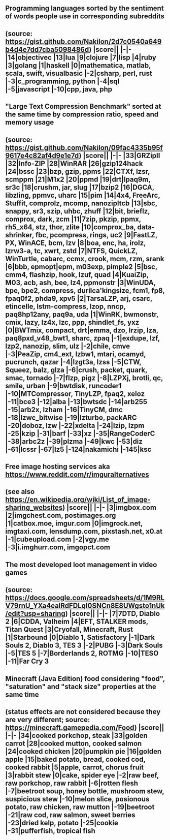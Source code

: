 ## Programming languages sorted by the sentiment of words people use in corresponding subreddits
(source: https://gist.github.com/Nakilon/2d7c0540a649b4d4e7dd7cba5098486d)
|score||
|-|-
|14|objectivec
|13|lua
|9|clojure
|7|lisp
|4|ruby
|3|golang
|1|haskell
|0|mathematica, matlab, scala, swift, visualbasic
|-2|csharp, perl, rust
|-3|c_programming, python
|-4|sql
|-5|javascript
|-10|cpp, java, php
---
## "Large Text Compression Benchmark" sorted at the same time by compression ratio, speed and memory usage
(source: https://gist.github.com/Nakilon/09fac4335b95f9617e4c82af4d9e1e7d)
|score||
|-|-
|33|GRZipII
|32|Info-ZIP
|28|WinRAR
|26|gzip124hack
|24|bssc
|23|bzp, gzip, ppms
|22|CTXf, lzsr, scmppm
|21|M1x2
|20|ppmd
|19|drt|lpaq9m, sr3c
|18|crushm, jar, slug
|17|bzip2
|16|DGCA, libzling, ppmvc, uharc
|15|pim
|14|4x4, FreeArc, Stuffit, comprolz, mcomp, nanozipltcb
|13|sbc, snappy, sr3, szip, uhbc, zhuff
|12|bit, brieflz, comprox, dark, zcm
|11|7zip, pkzip, ppmx, rh5_x64, stz, thor, zlite
|10|comprox_ba, data-shrinker, fbc, pcompress, rings, uc2
|9|FastLZ, PX, WinACE, bcm, lzv
|8|boa, enc, ha, irolz, lzrw3-a, tc, xwrt, zstd
|7|NTFS, QuickLZ, WinTurtle, cabarc, ccmx, crook, mcm, rzm, srank
|6|bbb, epmopt|epm, m03exp, pimple2
|5|bsc, cmm4, flashzip, hook, lzuf, quad
|4|KuaiZip, M03, acb, ash, bee, lz4, ppmonstr
|3|WinUDA, bpe, bpe2, compress, durilca'kingsize, fcm1, fp8, fpaq0f2, phda9, xpv5
|2|TarsaLZP, arj, csarc, etincelle, lstm-compress, lzop, nncp, paq8hp12any, paq9a, uda
|1|WinRK, bwmonstr, cmix, lazy, lz4x, lzc, ppp, shindlet_fs, yxz
|0|BWTmix, compact, drt|emma, dzo, lrzip, lza, paq8pxd_v48_bwt1, sharc, zpaq
|-1|exdupe, lzf, lzp2, nanozip, slim, ulz
|-2|chile, cmve
|-3|PeaZip, cm4_ext, lzbw1, mtari, ocamyd, pucrunch, qazar
|-4|lzgt3a, lzss
|-5|CTW, Squeez, balz, glza
|-6|crush, packet, quark, smac, tornado
|-7|flzp, pigz
|-8|LZPXj, brotli, qc, smile, urban
|-9|bwtdisk, runcoder1
|-10|MTCompressor, TinyLZP, fpaq2, xeloz
|-11|bce3
|-12|alba
|-13|bwtsdc
|-14|arb255
|-15|arb2x, lzham
|-16|TinyCM, dmc
|-18|lzwc_bitwise
|-19|lzturbo, packARC
|-20|doboz, lzw
|-22|xdelta
|-24|lzip, lzpm
|-25|kzip
|-31|barf
|-33|xz
|-35|RangeCoderC
|-38|arbc2z
|-39|plzma
|-49|kwc
|-53|diz
|-61|lcssr
|-67|lz5
|-124|nakamichi
|-145|ksc
---
## Free image hosting services aka https://www.reddit.com/r/imguralternatives
(see also https://en.wikipedia.org/wiki/List_of_image-sharing_websites)
|score||
|-|-
|3|imgbox.com
|2|imgchest.com, postimages.org
|1|catbox.moe, imgur.com
|0|imgrock.net, imgtaxi.com, lensdump.com, pixstash.net, x0.at
|-1|cubeupload.com
|-2|vgy.me
|-3|i.imghurr.com, imgopct.com
---
## The most developed loot management in video games
(source: https://docs.google.com/spreadsheets/d/1M9RLV79rnU_YXa4ealRdFDLqI0SNCn8E8UWgsto1nUk/edit?usp=sharing)
|score||
|-|-
|7|7DTD, Diablo 2
|6|CDDA, Valheim
|4|EFT, STALKER mods, Titan Quest
|3|Cryofall, Minecraft, Rust
|1|Starbound
|0|Diablo 1, Satisfactory
|-1|Dark Souls 2, Diablo 3, TES 3
|-2|PUBG
|-3|Dark Souls
|-5|TES 5
|-7|Borderlands 2, ROTMG
|-10|TESO
|-11|Far Cry 3
---
## Minecraft (Java Edition) food considering "food", "saturation" and "stack size" properties at the same time
(status effects are not considered because they are very different; source: https://minecraft.gamepedia.com/Food)
|score||
|-|-
|34|cooked porkchop, steak
|33|golden carrot
|28|cooked mutton, cooked salmon
|24|cooked chicken
|20|pumpkin pie
|16|golden apple
|15|baked potato, bread, cooked cod, cooked rabbit
|5|apple, carrot, chorus fruit
|3|rabbit stew
|0|cake, spider eye
|-2|raw beef, raw porkchop, raw rabbit
|-6|rotten flesh
|-7|beetroot soup, honey bottle, mushroom stew, suspicious stew
|-10|melon slice, posionous potato, raw chicken, raw mutton
|-19|beetroot
|-21|raw cod, raw salmon, sweet berries
|-23|dried kelp, potato
|-25|cookie
|-31|pufferfish, tropical fish
---
